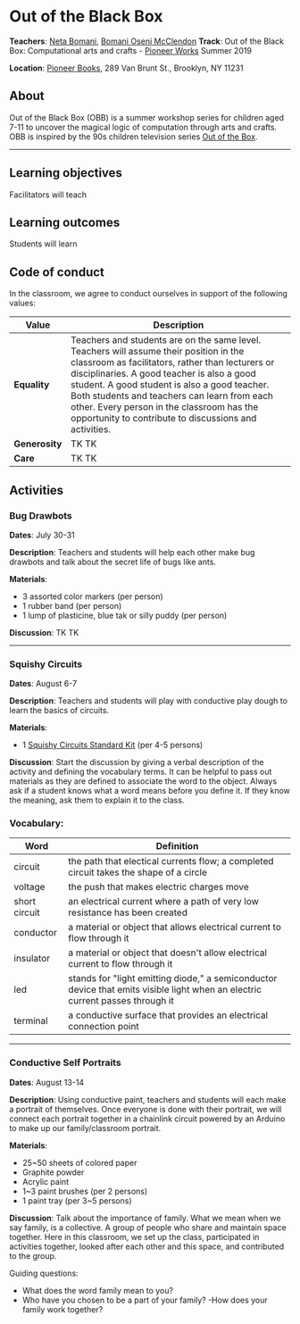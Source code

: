 Out of the Black Box
======

**Teachers**: [Neta Bomani](https://netabomani.com), [Bomani Oseni McClendon](http://bomani.xyz/)
**Track**: Out of the Black Box: Computational arts and crafts - [Pioneer Works](https://pioneerworks.org) Summer 2019

**Location**: [Pioneer Books](https://pioneerworks.org/bookstore/), 289 Van Brunt St., Brooklyn, NY 11231

## About
Out of the Black Box (OBB) is a summer workshop series for children aged 7-11 to uncover the magical logic of computation through arts and crafts. OBB is inspired by the 90s children television series [Out of the Box](https://en.wikipedia.org/wiki/Out_of_the_Box_(TV_series)).

------

## Learning objectives
Facilitators will teach

## Learning outcomes
Students will learn

## Code of conduct
In the classroom, we agree to conduct ourselves in support of the following values:

Value | Description
--- | ---
**Equality** | Teachers and students are on the same level. Teachers will assume their position in the classroom as facilitators, rather than lecturers or disciplinaries. A good teacher is also a good student. A good student is also a good teacher. Both students and teachers can learn from each other. Every person in the classroom has the opportunity to contribute to discussions and activities. 
**Generosity** | TK TK
**Care** | TK TK


## Activities 
### Bug Drawbots
**Dates**: July 30-31

**Description**: Teachers and students will help each other make bug drawbots and talk about the secret life of bugs like ants.

**Materials**:
- 3 assorted color markers (per person)
- 1 rubber band (per person)
- 1 lump of plasticine, blue tak or silly puddy (per person)

**Discussion**: TK TK

-----

### Squishy Circuits
**Dates**: August 6-7

**Description**: Teachers and students will play with conductive play dough to learn the basics of circuits. 

**Materials**:
- 1 [Squishy Circuits Standard Kit](https://squishycircuits.com/collections/kits/products/standard-kit) (per 4-5 persons)

**Discussion**: Start the discussion by giving a verbal description of the activity and defining the vocabulary terms. It can be helpful to pass out materials as they are defined to associate the word to the object. Always ask if a student knows what a word means before you define it. If they know the meaning, ask them to explain it to the class.

### Vocabulary:
Word | Definition
--- | ---
circuit | the path that electical currents flow; a completed circuit takes the shape of a circle
voltage | the push that makes electric charges move
short circuit | an electrical current where a path of very low resistance has been created
conductor | a material or object that allows electrical current to flow through it
insulator | a material or object that doesn't allow electrical current to flow through it
led | stands for "light emitting diode," a semiconductor device that emits visible light when an electric current passes through it
terminal | a conductive surface that provides an electrical connection point

------

### Conductive Self Portraits
**Dates**: August 13-14

**Description**: Using conductive paint, teachers and students will each make a portrait of themselves. Once everyone is done with their portrait, we will connect each portrait together in a chainlink circuit powered by an Arduino to make up our family/classroom portrait.

**Materials**: 
- 25~50 sheets of colored paper
- Graphite powder
- Acrylic paint
- 1~3 paint brushes (per 2 persons)
- 1 paint tray (per 3~5 persons)

**Discussion**: Talk about the importance of family. What we mean when we say family, is a collective. A group of people who share and maintain space together. Here in this classroom, we set up the class, participated in activities together, looked after each other and this space, and contributed to the group. 

  Guiding questions:
- What does the word family mean to you? 
- Who have you chosen to be a part of your family? 
-How does your family work together? 
